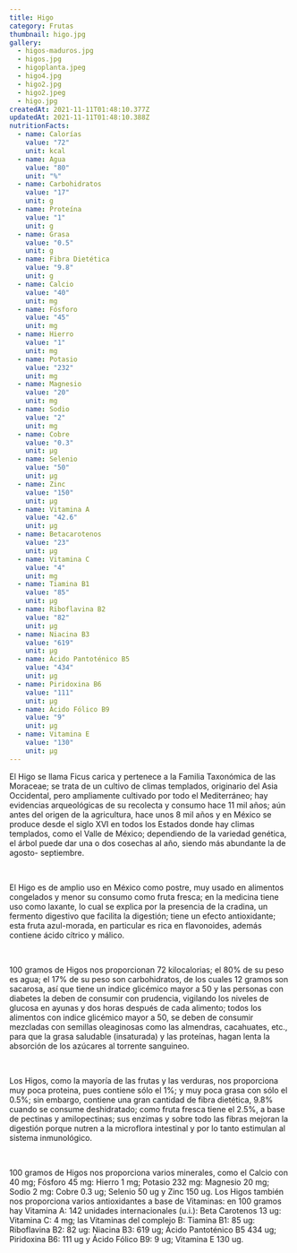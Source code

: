 ```yaml
---
title: Higo
category: Frutas
thumbnail: higo.jpg
gallery:
  - higos-maduros.jpg
  - higos.jpg
  - higoplanta.jpeg
  - higo4.jpg
  - higo2.jpg
  - higo2.jpeg
  - higo.jpg
createdAt: 2021-11-11T01:48:10.377Z
updatedAt: 2021-11-11T01:48:10.388Z
nutritionFacts:
  - name: Calorías
    value: "72"
    unit: kcal
  - name: Agua
    value: "80"
    unit: "%"
  - name: Carbohidratos
    value: "17"
    unit: g
  - name: Proteína
    value: "1"
    unit: g
  - name: Grasa
    value: "0.5"
    unit: g
  - name: Fibra Dietética
    value: "9.8"
    unit: g
  - name: Calcio
    value: "40"
    unit: mg
  - name: Fósforo
    value: "45"
    unit: mg
  - name: Hierro
    value: "1"
    unit: mg
  - name: Potasio
    value: "232"
    unit: mg
  - name: Magnesio
    value: "20"
    unit: mg
  - name: Sodio
    value: "2"
    unit: mg
  - name: Cobre
    value: "0.3"
    unit: µg
  - name: Selenio
    value: "50"
    unit: µg
  - name: Zinc
    value: "150"
    unit: µg
  - name: Vitamina A
    value: "42.6"
    unit: µg
  - name: Betacarotenos
    value: "23"
    unit: µg
  - name: Vitamina C
    value: "4"
    unit: mg
  - name: Tiamina B1
    value: "85"
    unit: µg
  - name: Riboflavina B2
    value: "82"
    unit: µg
  - name: Niacina B3
    value: "619"
    unit: µg
  - name: Ácido Pantoténico B5
    value: "434"
    unit: µg
  - name: Piridoxina B6
    value: "111"
    unit: µg
  - name: Ácido Fólico B9
    value: "9"
    unit: µg
  - name: Vitamina E
    value: "130"
    unit: µg
---
```

El Higo se llama Ficus carica y pertenece a la Familia Taxonómica de las Moraceae; se trata de un cultivo de climas templados, originario del Asia Occidental, pero ampliamente cultivado por todo el Mediterráneo; hay evidencias arqueológicas de su recolecta y consumo hace 11 mil años; aún antes del origen de la agricultura, hace unos 8 mil años y en México se produce desde el siglo XVI en todos los Estados donde hay climas templados, como el Valle de México; dependiendo de la variedad genética, el árbol puede dar una o dos cosechas al año, siendo más abundante la de agosto- septiembre.

<br/>

El Higo es de amplio uso en México como postre, muy usado en alimentos congelados y menor su consumo como fruta fresca; en la medicina tiene uso como laxante, lo cual se explica por la presencia de la cradina, un fermento digestivo que facilita la digestión; tiene un efecto antioxidante; esta fruta azul-morada, en particular es rica en flavonoides, además contiene ácido cítrico y málico.

<br/>

100 gramos de Higos nos proporcionan 72 kilocalorias; el 80% de su peso es agua; el 17% de su peso son carbohidratos, de los cuales 12 gramos son sacarosa, así que tiene un indice glicémico mayor a 50 y las personas con diabetes la deben de consumir con prudencia, vigilando los niveles de glucosa en ayunas y dos horas después de cada alimento; todos los alimentos con indice glicémico mayor a 50, se deben de consumir mezcladas con semillas oleaginosas como las almendras, cacahuates, etc., para que la grasa saludable (insaturada) y las proteínas, hagan lenta la absorción de los azúcares al torrente sanguineo.

<br/>

Los Higos, como la mayoría de las frutas y las verduras, nos proporciona muy poca proteina, pues contiene sólo el 1%; y muy poca grasa con sólo el 0.5%; sin embargo, contiene una gran cantidad de fibra dietética, 9.8% cuando se consume deshidratado; como fruta fresca tiene el 2.5%, a base de pectinas y amilopectinas; sus enzimas y sobre todo las fibras mejoran la digestión porque nutren a la microflora intestinal y por lo tanto estimulan al sistema inmunológico.

<br/>

100 gramos de Higos nos proporciona varios minerales, como el Calcio con 40 mg; Fósforo 45 mg: Hierro 1 mg; Potasio 232 mg: Magnesio 20 mg; Sodio 2 mg: Cobre 0.3 ug; Selenio 50 ug y Zinc 150 ug. Los Higos también nos proporciona varios antioxidantes a base de Vitaminas: en 100 gramos hay Vitamina A: 142 unidades internacionales (u.i.): Beta Carotenos 13 ug: Vitamina C: 4 mg; las Vitaminas del complejo B: Tiamina B1: 85 ug: Riboflavina B2: 82 ug: Niacina B3: 619 ug; Ácido Pantoténico B5 434 ug; Piridoxina B6: 111 ug y Ácido Fólico B9: 9 ug; Vitamina E 130 ug.